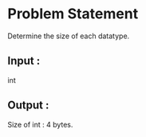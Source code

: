 # Problem Statement

Determine the size of each datatype.

## Input :
int 

## Output :
Size of int : 4 bytes.
